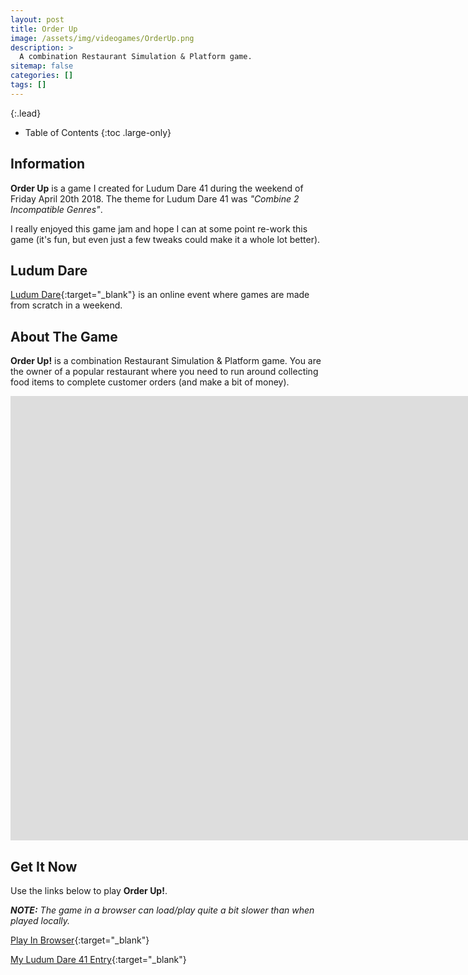 ```yaml
---
layout: post
title: Order Up
image: /assets/img/videogames/OrderUp.png
description: >
  A combination Restaurant Simulation & Platform game.
sitemap: false
categories: []
tags: []
---
```


{:.lead}

- Table of Contents
{:toc .large-only}

## Information

**Order Up** is a game I created for Ludum Dare 41 during the weekend of Friday April 20th 2018.  The theme for Ludum Dare 41 was *"Combine 2 Incompatible Genres"*.  

I really enjoyed this game jam and hope I can at some point re-work this game (it's fun, but even just a few tweaks could make it a whole lot better).

## Ludum Dare

[Ludum Dare](https://ldjam.com/){:target="_blank"} is an online event where games are made from scratch in a weekend.

## About The Game

**Order Up!** is a combination Restaurant Simulation & Platform game. You are the owner of a popular restaurant where you need to run around collecting food items to complete customer orders (and make a bit of money).

<div class="lead aspect-ratio sixteen-nine">

<iframe width="1903" height="711" src="https://www.youtube.com/embed/jX-_T35SlsA" frameborder="0" allow="accelerometer; autoplay; clipboard-write; encrypted-media; gyroscope; picture-in-picture" allowfullscreen></iframe>

</div>

## Get It Now

Use the links below to play **Order Up!**.

***NOTE:***  *The game in a browser can load/play quite a bit slower than when played locally.*

[Play In Browser](https://jeffreychaplin.github.io/LudumDare41_OrderUp/v2){:target="_blank"}

[My Ludum Dare 41 Entry](https://ldjam.com/events/ludum-dare/41/order-up){:target="_blank"}
